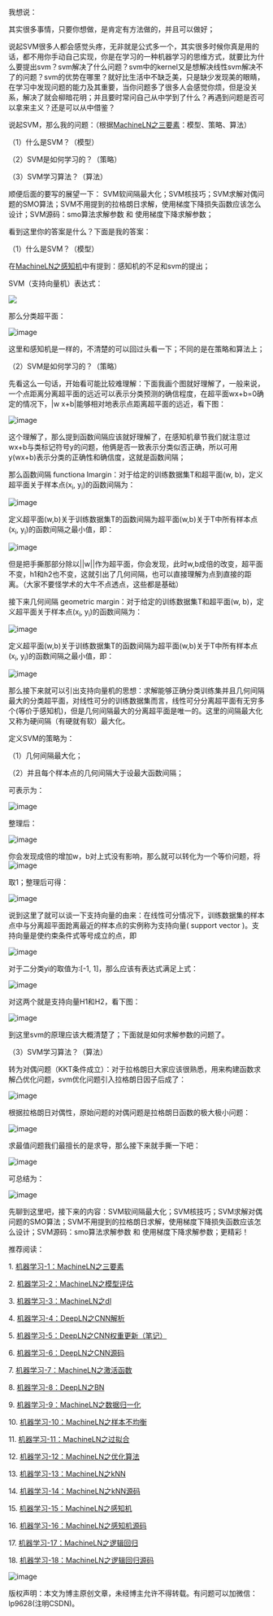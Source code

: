 
我想说：

其实很多事情，只要你想做，是肯定有方法做的，并且可以做好；

说起SVM很多人都会感觉头疼，无非就是公式多一个，其实很多时候你真是用的话，都不用你手动自己实现，你是在学习的一种机器学习的思维方式，就要比为什么要提出svm？svm解决了什么问题？svm中的kernel又是想解决线性svm解决不了的问题？svm的优势在哪里？就好比生活中不缺乏美，只是缺少发现美的眼睛，在学习中发现问题的能力及其重要，当你问题多了很多人会感觉你烦，但是没关系，解决了就会柳暗花明；并且要时常问自己从中学到了什么？再遇到问题是否可以拿来主义？还是可以从中借鉴？

说起SVM，那么我的问题：（根据[MachineLN之三要素](http://mp.weixin.qq.com/s?__biz=MzU3MTM3MTIxOQ==&mid=2247483841&idx=2&sn=e4a3cff7b12c48af237c577c487ba3a1&chksm=fce07a7dcb97f36be5003c3018b3a391070bdc4e56839cb461d226113db4c5f24032e0bf5809&scene=21#wechat_redirect)：模型、策略、算法）

（1）什么是SVM？（模型）

（2）SVM是如何学习的？（策略）

（3）SVM学习算法？（算法）

顺便后面的要写的展望一下： SVM软间隔最大化；SVM核技巧；SVM求解对偶问题的SMO算法；SVM不用提到的拉格朗日求解，使用梯度下降损失函数应该怎么设计；SVM源码：smo算法求解参数 和 使用梯度下降求解参数；

看到这里你的答案是什么？下面是我的答案：

（1）什么是SVM？（模型）

在[MachineLN之感知机](http://mp.weixin.qq.com/s?__biz=MzU3MTM3MTIxOQ==&mid=2247484156&idx=1&sn=5e3e5baab2701bda0c17ef0edb60bac0&chksm=fce07940cb97f056eae2cd8e52171092e893886d731f6bfaaec685ec67400ec82dd1288a04fa&scene=21#wechat_redirect)中有提到：感知机的不足和svm的提出；

SVM（支持向量机）表达式：

![](http://upload-images.jianshu.io/upload_images/4618424-01eaf8cf671dcfb7?imageMogr2/auto-orient/strip%7CimageView2/2/w/1240)

那么分类超平面：

![image](http://upload-images.jianshu.io/upload_images/4618424-93906af01e2f9eb2?imageMogr2/auto-orient/strip%7CimageView2/2/w/1240)

这里和感知机是一样的，不清楚的可以回过头看一下；不同的是在策略和算法上； 

（2）SVM是如何学习的？（策略）

先看这么一句话，开始看可能比较难理解：下面我画个图就好理解了，一般来说，一个点距离分离超平面的远近可以表示分类预测的确信程度，在超平面wx+b=0确定的情况下，|w x+b|能够相对地表示点距离超平面的远近，看下图：

![image](http://upload-images.jianshu.io/upload_images/4618424-58619ee268effa71?imageMogr2/auto-orient/strip%7CimageView2/2/w/1240)

这个理解了，那么提到函数间隔应该就好理解了，在感知机章节我们就注意过wx+b与类标记符号y的问题，他俩是否一致表示分类似否正确，所以可用y(wx+b)表示分类的正确性和确信度，这就是函数间隔； 

那么函数间隔 functiona lmargin：对于给定的训练数据集T和超平面(w, b)，定义超平面关于样本点(x<sub>i</sub>, y<sub>i</sub>)的函数间隔为：

![image](http://upload-images.jianshu.io/upload_images/4618424-04e142ff8828b3b1?imageMogr2/auto-orient/strip%7CimageView2/2/w/1240)

定义超平面(w,b)关于训练数据集T的函数间隔为超平面(w,b)关于T中所有样本点(x<sub>i</sub>, y<sub>i</sub>)的函数间隔之最小值，即：

![image](http://upload-images.jianshu.io/upload_images/4618424-59ccbee7718a0cc6?imageMogr2/auto-orient/strip%7CimageView2/2/w/1240)

但是把手撕那部分除以||w||作为超平面，你会发现，此时w,b成倍的改变，超平面不变，h1和h2也不变，这就引出了几何间隔，也可以直接理解为点到直接的距离。（大家不要怪学术的大牛不点透点，这些都是基础）  

接下来几何间隔 geometric margin：对于给定的训练数据集T和超平面(w, b)，定义超平面关于样本点(x<sub>i</sub>, y<sub>i</sub>)的函数间隔为：

![image](http://upload-images.jianshu.io/upload_images/4618424-f0a2c8e5553bcdc1?imageMogr2/auto-orient/strip%7CimageView2/2/w/1240)

定义超平面(w,b)关于训练数据集T的函数间隔为超平面(w,b)关于T中所有样本点(x<sub>i</sub>, y<sub>i</sub>)的函数间隔之最小值，即：

![image](http://upload-images.jianshu.io/upload_images/4618424-9f94a50d3367fed2?imageMogr2/auto-orient/strip%7CimageView2/2/w/1240)

那么接下来就可以引出支持向量机的思想：求解能够正确分类训练集并且几何间隔最大的分类超平面，对线性可分的训练数据集而言，线性可分分离超平面有无穷多个(等价于感知机)，但是几何间隔最大的分离超平面是唯一的。这里的间隔最大化又称为硬间隔（有硬就有软）最大化。

定义SVM的策略为：

（1）几何间隔最大化；

（2）并且每个样本点的几何间隔大于设最大函数间隔；

可表示为：

![image](http://upload-images.jianshu.io/upload_images/4618424-140b8af58deb5050?imageMogr2/auto-orient/strip%7CimageView2/2/w/1240)

整理后： 

![image](http://upload-images.jianshu.io/upload_images/4618424-de8e012434c5000d?imageMogr2/auto-orient/strip%7CimageView2/2/w/1240)

你会发现成倍的增加w，b对上式没有影响，那么就可以转化为一个等价问题，将![image](http://upload-images.jianshu.io/upload_images/4618424-e89cfcb0abf85d42?imageMogr2/auto-orient/strip%7CimageView2/2/w/1240)

取1；整理后可得：

![image](http://upload-images.jianshu.io/upload_images/4618424-06569bc4df7050ed?imageMogr2/auto-orient/strip%7CimageView2/2/w/1240)

说到这里了就可以谈一下支持向量的由来：在线性可分情况下，训练数据集的样本点中与分离超平面跄离最近的样本点的实例称为支持向量( support vector )。支持向量是使约束条件式等号成立的点，即

![image](http://upload-images.jianshu.io/upload_images/4618424-133a527f5e3ec59a?imageMogr2/auto-orient/strip%7CimageView2/2/w/1240)

对于二分类yi的取值为:[-1, 1]，那么应该有表达式满足上式： 

![image](http://upload-images.jianshu.io/upload_images/4618424-dc2107683c3dd759?imageMogr2/auto-orient/strip%7CimageView2/2/w/1240)

对这两个就是支持向量H1和H2，看下图： 

![image](http://upload-images.jianshu.io/upload_images/4618424-cb8ef9d5f9db6f1e?imageMogr2/auto-orient/strip%7CimageView2/2/w/1240)

到这里svm的原理应该大概清楚了；下面就是如何求解参数的问题了。

（3）SVM学习算法？（算法）

转为对偶问题（KKT条件成立）：对于拉格朗日大家应该很熟悉，用来构建函数求解凸优化问题，svm优化问题引入拉格朗日因子后成了：  

![image](http://upload-images.jianshu.io/upload_images/4618424-30bc6ab8ce7ce643?imageMogr2/auto-orient/strip%7CimageView2/2/w/1240)

根据拉格朗日对偶性，原始问题的对偶问题是拉格朗日函数的极大极小问题：

![image](http://upload-images.jianshu.io/upload_images/4618424-d389a75faaf1a759?imageMogr2/auto-orient/strip%7CimageView2/2/w/1240)

求最值问题我们最擅长的是求导，那么接下来就手撕一下吧： 

![image](http://upload-images.jianshu.io/upload_images/4618424-b8adee665bdabb3b?imageMogr2/auto-orient/strip%7CimageView2/2/w/1240)

可总结为： 

![image](http://upload-images.jianshu.io/upload_images/4618424-e9c3672da9907e7b?imageMogr2/auto-orient/strip%7CimageView2/2/w/1240)

先聊到这里吧，接下来的内容：SVM软间隔最大化；SVM核技巧；SVM求解对偶问题的SMO算法；SVM不用提到的拉格朗日求解，使用梯度下降损失函数应该怎么设计；SVM源码：smo算法求解参数 和 使用梯度下降求解参数；更精彩！

推荐阅读：

1. [机器学习-1：MachineLN之三要素](http://blog.csdn.net/u014365862/article/details/78955063)

2. [机器学习-2：MachineLN之模型评估](http://blog.csdn.net/u014365862/article/details/78959353)

3. [机器学习-3：MachineLN之dl](http://blog.csdn.net/u014365862/article/details/78980142)

4. [机器学习-4：DeepLN之CNN解析](http://blog.csdn.net/u014365862/article/details/78986089)

5. [机器学习-5：DeepLN之CNN权重更新（笔记）](http://blog.csdn.net/u014365862/article/details/78959211)

6. [机器学习-6：DeepLN之CNN源码](http://blog.csdn.net/u014365862/article/details/79010248)

7. [机器学习-7：MachineLN之激活函数](http://blog.csdn.net/u014365862/article/details/79007801)

8. [机器学习-8：DeepLN之BN](http://blog.csdn.net/u014365862/article/details/79019518)

9. [机器学习-9：MachineLN之数据归一化](http://blog.csdn.net/u014365862/article/details/79031089)

10. [机器学习-10：MachineLN之样本不均衡](http://blog.csdn.net/u014365862/article/details/79040390)

11. [机器学习-11：MachineLN之过拟合](http://blog.csdn.net/u014365862/article/details/79057073) 

12. [机器学习-12：MachineLN之优化算法](http://blog.csdn.net/u014365862/article/details/79070721)

13. [机器学习-13：MachineLN之kNN](http://blog.csdn.net/u014365862/article/details/79091913)

14. [机器学习-14：MachineLN之kNN源码](http://blog.csdn.net/u014365862/article/details/79101209)

15. [](http://mp.blog.csdn.net/postedit/79135612)[机器学习-15：MachineLN之感知机](http://blog.csdn.net/u014365862/article/details/79135612)

16. [机器学习-16：MachineLN之感知机源码](http://blog.csdn.net/u014365862/article/details/79135767)

17. [机器学习-17：MachineLN之逻辑回归](http://blog.csdn.net/u014365862/article/details/79157777)

18. [机器学习-18：MachineLN之逻辑回归源码](http://blog.csdn.net/u014365862/article/details/79157841)

![image](http://upload-images.jianshu.io/upload_images/4618424-e4e0c6bf47a30a0e?imageMogr2/auto-orient/strip%7CimageView2/2/w/1240)


版权声明：本文为博主原创文章，未经博主允许不得转载。有问题可以加微信：lp9628(注明CSDN)。
